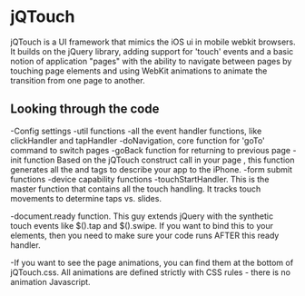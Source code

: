 jQTouch
==================

jQTouch is a UI framework that mimics the iOS ui in mobile webkit browsers. It builds on the jQuery library,
adding support for 'touch' events and a basic notion of application "pages" with the ability to
navigate between pages by touching page elements and using WebKit animations to animate the transition
from one page to another.

Looking through the code
------------------------

-Config settings
-util functions
-all the event handler functions, like clickHandler and tapHandler
-doNavigation, core function for 'goTo' command to switch pages
-goBack function for returning to previous page
-init function
    Based on the jQTouch construct call in your page <head>, this function generates all the
        <link> and <meta> tags to describe your app to the iPhone.
-form submit functions
-device capability functions
-touchStartHandler. This is the master function that contains all the touch handling. It
tracks touch movements to determine taps vs. slides.

-document.ready function. This guy extends jQuery with the synthetic touch events like
$().tap and $().swipe. If you want to bind this to your elements, then you need to make sure
your code runs AFTER this ready handler.

-If you want to see the page animations, you can find them at the bottom of jQTouch.css. All
animations are defined strictly with CSS rules - there is no animation Javascript.